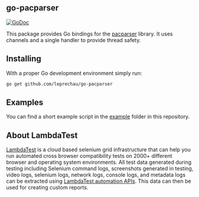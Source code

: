 ## go-pacparser

[![GoDoc](https://godoc.org/github.com/leprechau/go-pacparser?status.png)](https://godoc.org/github.com/leprechau/go-pacparser)

This package provides Go bindings for the
[pacparser](https://github.com/pacparser/pacparser) library.
It uses channels and a single handler to provide thread safety.

## Installing

With a proper Go development environment simply run:

```bash
go get github.com/leprechau/go-pacparser
```

## Examples

You can find a short example script in the
[example](example) folder in this repository.

## About LambdaTest

[LambdaTest](https://www.lambdatest.com/) is a cloud based selenium grid infrastructure that can help you run automated cross browser compatibility tests on 2000+ different browser and operating system environments. All test data generated during testing including Selenium command logs, screenshots generated in testing, video logs, selenium logs, network logs, console logs, and metadata logs can be extracted using [LambdaTest automation APIs](https://www.lambdatest.com/support/docs/api-doc/). This data can then be used for creating custom reports.
